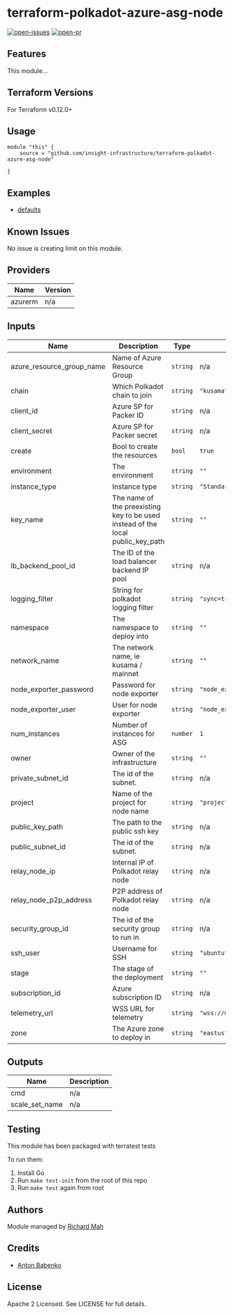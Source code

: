 # terraform-polkadot-azure-asg-node

[![open-issues](https://img.shields.io/github/issues-raw/insight-infrastructure/terraform-polkadot-azure-asg-node?style=for-the-badge)](https://github.com/insight-infrastructure/terraform-polkadot-azure-asg-node/issues)
[![open-pr](https://img.shields.io/github/issues-pr-raw/insight-infrastructure/terraform-polkadot-azure-asg-node?style=for-the-badge)](https://github.com/insight-infrastructure/terraform-polkadot-azure-asg-node/pulls)

## Features

This module...

## Terraform Versions

For Terraform v0.12.0+

## Usage

```
module "this" {
    source = "github.com/insight-infrastructure/terraform-polkadot-azure-asg-node"

}
```
## Examples

- [defaults](https://github.com/insight-infrastructure/terraform-polkadot-azure-asg-node/tree/master/examples/defaults)

## Known  Issues
No issue is creating limit on this module.

<!-- BEGINNING OF PRE-COMMIT-TERRAFORM DOCS HOOK -->
## Providers

| Name | Version |
|------|---------|
| azurerm | n/a |

## Inputs

| Name | Description | Type | Default | Required |
|------|-------------|------|---------|:-----:|
| azure\_resource\_group\_name | Name of Azure Resource Group | `string` | n/a | yes |
| chain | Which Polkadot chain to join | `string` | `"kusama"` | no |
| client\_id | Azure SP for Packer ID | `string` | n/a | yes |
| client\_secret | Azure SP for Packer secret | `string` | n/a | yes |
| create | Bool to create the resources | `bool` | `true` | no |
| environment | The environment | `string` | `""` | no |
| instance\_type | Instance type | `string` | `"Standard_A2_v2"` | no |
| key\_name | The name of the preexisting key to be used instead of the local public\_key\_path | `string` | `""` | no |
| lb\_backend\_pool\_id | The ID of the load balancer backend IP pool | `string` | n/a | yes |
| logging\_filter | String for polkadot logging filter | `string` | `"sync=trace,afg=trace,babe=debug"` | no |
| namespace | The namespace to deploy into | `string` | `""` | no |
| network\_name | The network name, ie kusama / mainnet | `string` | `""` | no |
| node\_exporter\_password | Password for node exporter | `string` | `"node_exporter_password"` | no |
| node\_exporter\_user | User for node exporter | `string` | `"node_exporter_user"` | no |
| num\_instances | Number of instances for ASG | `number` | `1` | no |
| owner | Owner of the infrastructure | `string` | `""` | no |
| private\_subnet\_id | The id of the subnet. | `string` | n/a | yes |
| project | Name of the project for node name | `string` | `"project"` | no |
| public\_key\_path | The path to the public ssh key | `string` | n/a | yes |
| public\_subnet\_id | The id of the subnet. | `string` | n/a | yes |
| relay\_node\_ip | Internal IP of Polkadot relay node | `string` | n/a | yes |
| relay\_node\_p2p\_address | P2P address of Polkadot relay node | `string` | n/a | yes |
| security\_group\_id | The id of the security group to run in | `string` | n/a | yes |
| ssh\_user | Username for SSH | `string` | `"ubuntu"` | no |
| stage | The stage of the deployment | `string` | `""` | no |
| subscription\_id | Azure subscription ID | `string` | n/a | yes |
| telemetry\_url | WSS URL for telemetry | `string` | `"wss://mi.private.telemetry.backend/"` | no |
| zone | The Azure zone to deploy in | `string` | `"eastus"` | no |

## Outputs

| Name | Description |
|------|-------------|
| cmd | n/a |
| scale\_set\_name | n/a |

<!-- END OF PRE-COMMIT-TERRAFORM DOCS HOOK -->

## Testing
This module has been packaged with terratest tests

To run them:

1. Install Go
2. Run `make test-init` from the root of this repo
3. Run `make test` again from root

## Authors

Module managed by [Richard Mah](https://github.com/shinyfoil)

## Credits

- [Anton Babenko](https://github.com/antonbabenko)

## License

Apache 2 Licensed. See LICENSE for full details.